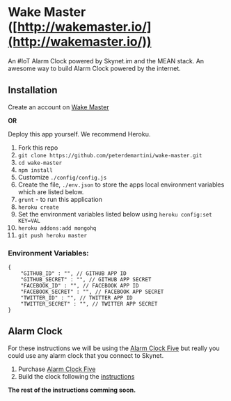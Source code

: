 Wake Master ([http://wakemaster.io/](http://wakemaster.io/))
===========

An #IoT Alarm Clock powered by Skynet.im and the MEAN stack. An awesome way to build Alarm Clock powered by the internet.

## Installation

Create an account on [Wake Master](http://wakemaster.io/)

**OR**

Deploy this app yourself. We recommend Heroku.

1. Fork this repo
2. `git clone https://github.com/peterdemartini/wake-master.git`
3. `cd wake-master`
4. `npm install`
5. Customize `./config/config.js`
6. Create the file, `./env.json` to store the apps local environment variables which are listed below.
7. `grunt` - to run this application
8. `heroku create`
9. Set the environment variables listed below using `heroku config:set KEY=VAL`
10. `heroku addons:add mongohq`
11. `git push heroku master`

### Environment Variables:

    {
        "GITHUB_ID" : "", // GITHUB APP ID
        "GITHUB_SECRET" : "", // GITHUB APP SECRET
        "FACEBOOK_ID" : "", // FACEBOOK APP ID
        "FACEBOOK_SECRET" : "", // FACEBOOK APP SECRET
        "TWITTER_ID" : "", // TWITTER APP ID
        "TWITTER_SECRET" : "", // TWITTER APP SECRET
    }

## Alarm Clock

For these instructions we will be using the [Alarm Clock Five](http://shop.evilmadscientist.com/productsmenu/tinykitlist/447) but really you could use any alarm clock that you connect to Skynet.

1. Purchase [Alarm Clock Five](https://www.adafruit.com/products/620)
2. Build the clock following the [instructions](http://shop.emscdn.com/KitInstrux/alphaclock/alphaclockv.assy15.pdf)

**The rest of the instructions comming soon.**
